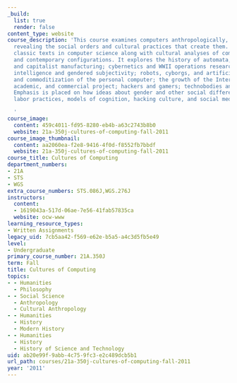 ```yaml
---
_build:
  list: true
  render: false
content_type: website
course_description: 'This course examines computers anthropologically, as artifacts
  revealing the social orders and cultural practices that create them. Students read
  classic texts in computer science along with cultural analyses of computing history
  and contemporary configurations. It explores the history of automata, automation
  and capitalist manufacturing; cybernetics and WWII operations research; artificial
  intelligence and gendered subjectivity; robots, cyborgs, and artificial life; creation
  and commoditization of the personal computer; the growth of the Internet as a military,
  academic, and commercial project; hackers and gamers; technobodies and virtual sociality.
  Emphasis is placed on how ideas about gender and other social differences shape
  labor practices, models of cognition, hacking culture, and social media.

  '
course_image:
  content: 459c4011-fd95-8280-eb4b-a63c2743b8b0
  website: 21a-350j-cultures-of-computing-fall-2011
course_image_thumbnail:
  content: aa2060ea-f2e8-9416-4f0d-f8552fb7bbdf
  website: 21a-350j-cultures-of-computing-fall-2011
course_title: Cultures of Computing
department_numbers:
- 21A
- STS
- WGS
extra_course_numbers: STS.086J,WGS.276J
instructors:
  content:
  - 1619043a-517d-06ae-7e56-41fab57835ca
  website: ocw-www
learning_resource_types:
- Written Assignments
legacy_uid: 7cb5aa42-f569-e62e-b5a5-a4c3d5fb5e49
level:
- Undergraduate
primary_course_number: 21A.350J
term: Fall
title: Cultures of Computing
topics:
- - Humanities
  - Philosophy
- - Social Science
  - Anthropology
  - Cultural Anthropology
- - Humanities
  - History
  - Modern History
- - Humanities
  - History
  - History of Science and Technology
uid: ab20e99f-9abb-4c75-9fc3-e2c489dcb5b1
url_path: courses/21a-350j-cultures-of-computing-fall-2011
year: '2011'
---
```

